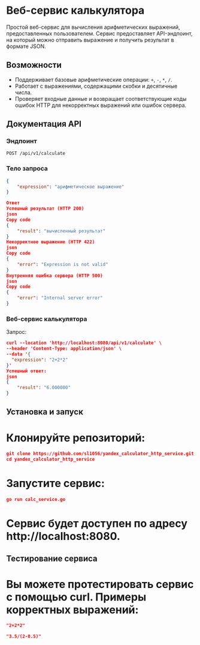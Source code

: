 # Веб-сервис калькулятора

Простой веб-сервис для вычисления арифметических выражений, предоставленных пользователем. Сервис предоставляет API-эндпоинт, на который можно отправить выражение и получить результат в формате JSON.

## Возможности

- Поддерживает базовые арифметические операции: `+`, `-`, `*`, `/`.
- Работает с выражениями, содержащими скобки и десятичные числа.
- Проверяет входные данные и возвращает соответствующие коды ошибок HTTP для некорректных выражений или ошибок сервера.

## Документация API

### Эндпоинт

`POST /api/v1/calculate`

### Тело запроса

```json
{
    "expression": "арифметическое выражение"
}

Ответ
Успешный результат (HTTP 200)
json
Copy code
{
    "result": "вычисленный результат"
}
Некорректное выражение (HTTP 422)
json
Copy code
{
    "error": "Expression is not valid"
}
Внутренняя ошибка сервера (HTTP 500)
json
Copy code
{
    "error": "Internal server error"
}
```
### Веб-сервис калькулятора
Запрос:
```json
curl --location 'http://localhost:8080/api/v1/calculate' \
--header 'Content-Type: application/json' \
--data '{
  "expression": "2+2*2"
}'
Успешный ответ:
json
{
    "result": "6.000000"
}
```

## Установка и запуск
# Клонируйте репозиторий:

```json
git clone https://github.com/sl1056/yandex_calculator_http_service.git
cd yandex_calculator_http_service
```


# Запустите сервис:

```json
go run calc_service.go
```

# Сервис будет доступен по адресу http://localhost:8080.

## Тестирование сервиса
# Вы можете протестировать сервис с помощью curl. Примеры корректных выражений:
``` json
"2+2*2"

"3.5/(2-0.5)"

```
